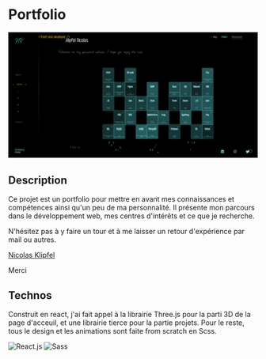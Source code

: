 # Portfolio

![Cover](https://github.com/Klipfel-Nicolas/Portfolio/blob/main/src/assets/img/cover.png)

## Description

Ce projet est un portfolio pour mettre en avant mes connaissances et compétences ainsi qu'un peu de ma personnalité.
Il présente mon parcours dans le développement web, mes centres d'intérêts et ce que je recherche.

N'hésitez pas à y faire un tour et à me laisser un retour d'expérience par mail ou autres.

[Nicolas Klipfel](https://nicolas-klipfel.fr/)

Merci

## Technos

Construit en react, j'ai fait appel à la librairie Three.js pour la parti 3D de la page d'acceuil, et une librairie tierce pour la partie projets.
Pour le reste, tous le design et les animations sont faite from scratch en Scss.

![React.js](https://img.shields.io/badge/React-61DAFB?style=for-the-badge&logo=react&logoColor=white)
![Sass](https://img.shields.io/badge/Sass-CC6699?style=for-the-badge&logo=sass&logoColor=white)
